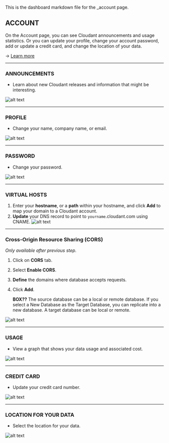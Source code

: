 This is the dashboard markdown file for the _account page.


<link href="http://maxcdn.bootstrapcdn.com/font-awesome/4.2.0/css/font-awesome.min.css" rel="stylesheet">

## ACCOUNT

On the Account page, you can see Cloudant announcements and usage statistics. Or you can update your profile, change your account password, add or update a credit card, and change the location of your data.

→ [Learn more](https://docs.cloudant.com/account.html)

---

### ANNOUNCEMENTS
* Learn about new Cloudant releases and information that might be interesting.

![alt text](images/visual_guide/6_account/1.png)

---

### PROFILE
* Change your name, company name, or email.

![alt text](images/visual_guide/6_account/2.png)

---

### PASSWORD
* Change your password.

![alt text](images/visual_guide/6_account/3.png)

---

### VIRTUAL HOSTS
1. Enter your **hostname**, or a **path** within your hostname, and click **Add** to map your domain to a Cloudant account.
2. **Update** your DNS record to point to `yourname`.cloudant.com using CNAME.
![alt text](images/visual_guide/6_account/4.png)

---

### Cross-Origin Resource Sharing (CORS)
*Only available after previous step.*

1. Click on **CORS** tab.
2. Select **Enable CORS**.
3. **Define** the domains where database accepts requests.
4. Click **Add**.

	**BOX??**
<span class=" fa fa-info">The source database can be a local or remote database. If you select a New Database as the Target Database, you can replicate into a new database. A target database can be local or remote.

![alt text](images/visual_guide/6_account/5.png)

---

### USAGE
* View a graph that shows your data usage and associated cost.

![alt text](images/visual_guide/6_account/6.png)

---

### CREDIT CARD
* Update your credit card number.

![alt text](images/visual_guide/6_account/7.png)

---

### LOCATION FOR YOUR DATA
* Select the location for your data.

![alt text](images/visual_guide/6_account/8.png)